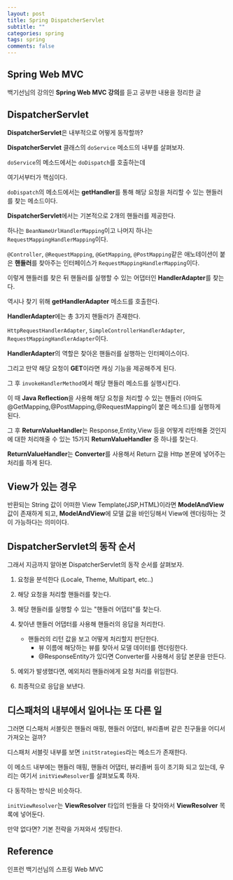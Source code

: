 ```yaml
---
layout: post
title: Spring DispatcherServlet
subtitle: ""
categories: spring
tags: spring
comments: false
---
```


## Spring Web MVC

백기선님의 강의인 **Spring Web MVC 강의**를 듣고 공부한 내용을 정리한 글

## DispatcherServlet

**DispatcherServlet**은 내부적으로 어떻게 동작할까?

**DispatcherServlet** 클래스의 `doService` 메소드의 내부를 살펴보자.

`doService`의 메소드에서는 `doDispatch`를 호출하는데

여기서부터가 핵심이다.

`doDispatch`의 메소드에서는 **getHandler**를 통해 해당 요청을 처리할 수 있는 핸들러를 찾는 메소드이다.

**DispatcherServlet**에서는 기본적으로 2개의 핸들러를 제공한다.

하나는 `BeanNameUrlHandlerMapping`이고 나머지 하나는 `RequestMappingHandlerMapping`이다.

`@Controller`, `@RequestMapping`, `@GetMapping`, `@PostMapping`같은 애노테이션이 붙은 **핸들러**를 찾아주는 인터페이스가 `RequestMappingHandlerMapping`이다.

이렇게 핸들러를 찾은 뒤 핸들러를 실행할 수 있는 어댑터인 **HandlerAdapter**를 찾는다.

역시나 찾기 위해 **getHandlerAdapter** 메소드를 호출한다.

**HandlerAdapter**에는 총 3가지 핸들러가 존재한다.

`HttpRequestHandlerAdapter`, `SimpleControllerHandlerAdapter`, `RequestMappingHandlerAdapter`이다.

**HandlerAdapter**의 역할은 찾아온 핸들러를 실행하는 인터페이스이다.

그리고 만약 해당 요청이 **GET**이라면 캐싱 기능을 제공해주게 된다.

그 후 `invokeHandlerMethod`에서 해당 핸들러 메소드를 실행시킨다.

이 때 **Java Reflection**을 사용해 해당 요청을 처리할 수 있는 핸들러 (아마도 @GetMapping,@PostMapping,@RequestMapping이 붙은 메소드)를 실행하게 된다.

그 후 **ReturnValueHandler**는 Response,Entity,View 등을 어떻게 리턴해줄 것인지에 대한 처리해줄 수 있는 15가지 **ReturnValueHandler** 중 하나를 찾는다.

**ReturnValueHandler**는 **Converter**를 사용해서 Return 값을 Http 본문에 넣어주는 처리를 하게 된다.

## View가 있는 경우

반환되는 String 값이 어떠한 View Template(JSP,HTML)이라면 **ModelAndView** 값이 존재하게 되고, **ModelAndView**에 모델 값을 바인딩해서 View에 렌더링하는 것이 가능하다는 의미이다.

## DispatcherServlet의 동작 순서

그래서 지금까지 알아본 DispatcherServlet의 동작 순서를 살펴보자.

1. 요청을 분석한다 (Locale, Theme, Multipart, etc..)

2. 해당 요청을 처리할 핸들러를 찾는다.

3. 해당 핸들러를 실행할 수 있는 "핸들러 어댑터"를 찾는다.

4. 찾아낸 핸들러 어댑터를 사용해 핸들러의 응답을 처리한다.

   - 핸들러의 리턴 값을 보고 어떻게 처리할지 판단한다.
     - 뷰 이름에 해당하는 뷰를 찾아서 모델 데이터를 렌더링한다.
     - @ResponseEntity가 있다면 Converter를 사용해서 응답 본문을 만든다.

5. 예외가 발생했다면, 예외처리 핸들러에게 요청 처리를 위임한다.

6. 최종적으로 응답을 보낸다.

## 디스패처의 내부에서 일어나는 또 다른 일

그러면 디스패처 서블릿은 핸들러 매핑, 핸들러 어댑터, 뷰리졸버 같은 친구들을 어디서 가져오는 걸까?

디스패처 서블릿 내부를 보면 `initStrategies`라는 메소드가 존재한다.

이 메소드 내부에는 핸들러 매핑, 핸들러 어댑터, 뷰리졸버 등이 초기화 되고 있는데, 우리는 여기서 `initViewResolver`를 살펴보도록 하자.

다 동작하는 방식은 비슷하다.

`initViewResolver`는 **ViewResolver** 타입의 빈들을 다 찾아와서 **ViewResolver** 목록에 넣어둔다.

만약 없다면? 기본 전략을 가져와서 셋팅한다.

## Reference

인프런 백기선님의 스프링 Web MVC
